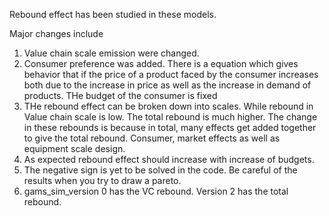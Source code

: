 Rebound effect has been studied in these models. 

Major changes include 

1. Value chain scale emission were changed. 
2. Consumer preference was added. There is a equation which gives behavior that if the price of a product faced by the consumer increases both due to the increase in price as well as the increase in demand of products. 
THe budget of the consumer is fixed
3. THe rebound effect can be broken down into scales. While rebound in Value chain scale is low. The total rebound is much higher.
The change in these rebounds is because in total, many effects get added together to give the total rebound. 
Consumer, market effects as well as equipment scale design. 
5. As expected rebound effect should increase with increase of budgets. 
6. The negative sign is yet to be solved in the code. Be careful of the results when you try to draw a pareto. 
7. gams_sim_version 0 has the VC rebound. Version 2 has the total rebound. 
